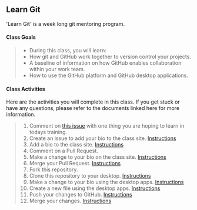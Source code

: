 ## Learn Git
'Learn Git' is a week long git mentoring program.

#### Class Goals

>- During this class, you will learn:
>- How git and GitHub work together to version control your projects.
>- A baseline of information on how GitHub enables collaboration within your work team.
>- How to use the GitHub platform and GitHub desktop applications.

#### Class Activities

Here are the activities you will complete in this class. If you get stuck or have any questions, please refer to the documents linked here for more information.

>1. Comment on [this issue](https://github.com/certify/template-everyone/issues/1) with one thing you are hoping to learn in todays training.
>2. Create an issue to add your bio to the class site. [Instructions](https://github.com/certify/template-everyone/blob/master/instructions/create-issue.md)
>3. Add a bio to the class site. [Instructions](https://github.com/certify/template-everyone/blob/master/instructions/add-file-on-github.md)
>4. Comment on a Pull Request.
>5. Make a change to your bio on the class site. [Instructions](https://github.com/certify/template-everyone/blob/master/instructions/changing-files-on-GitHub.md)
>6. Merge your Pull Request. [Instructions](https://github.com/certify/template-everyone/blob/master/instructions/merge-your-pull-request.md)
>7. Fork this repository.
>8. Clone this repository to your desktop.  [Instructions](https://github.com/certify/template-everyone/blob/master/instructions/clone-a-repo.md)
>9. Make a change to your bio using the desktop apps. [Instructions](https://github.com/certify/template-everyone/blob/master/instructions/make-changes-on-desktop.md)
>10. Create a new file using the desktop apps. [Instructions](https://github.com/certify/template-everyone/blob/master/instructions/new-file-on-desktop.md)
>11. Push your changes to GitHub. [Instructions](https://github.com/certify/template-everyone/blob/master/instructions/push-changes-desktop.md)
>12. Merge your changes. [Instructions](https://github.com/certify/template-everyone/blob/master/instructions/merge-your-pull-request.md)
